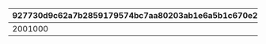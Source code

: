 |927730d9c62a7b2859179574bc7aa80203ab1e6a5b1c670e29f6ea3904ec5522|52f51c42ecc1e767efd0372ad3167aedd89eb72cb92d7ad1349e5af17ed69bc2|bc28f8863297222ab0e8c366228edd52307d1d84f3cbb14ed10e9ff34077764b|22854fbf74d27759830dba4cb5a7c1142c84c6183a4bafcb558b935b803d1aee|b538f9624375179adf0d3db550f5fb009edef216d1300609c605f245304eeb0a|d5dd2d97bf716c9590c28f42dd174f2825650bf305b18b8965c6e660c2b99913|5a55aee80fd3658ab46065ce666d7ca8837553362948074fedbf674d8df5d2c0|bf0b429af834bc1d94f522304a1a845049bb2489f05e7a0f471464c5d4af3a5d|
| --- | --- | --- | --- | --- | --- | --- | --- |
|2001000|balloon_story_2nd_16_skip|1|common_label_release_2_16_skip|2023/02/15 15:00:00|common_btn_2_16_skip|2116099|50|
